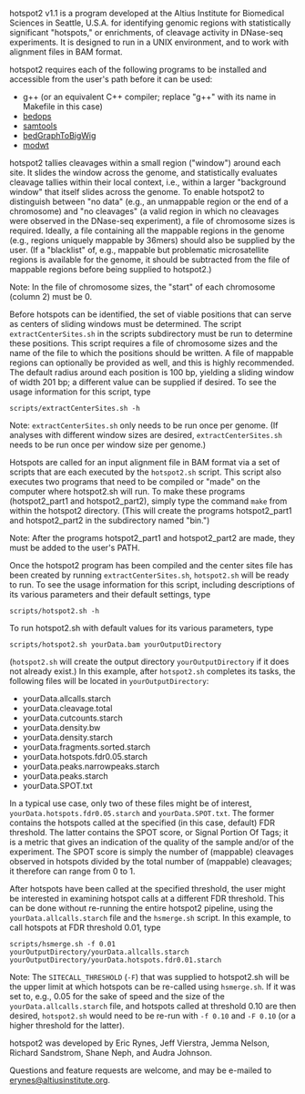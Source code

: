 hotspot2 v1.1 is a program developed at the Altius Institute for Biomedical Sciences in Seattle, U.S.A.
for identifying genomic regions with statistically significant "hotspots," or enrichments,
of cleavage activity in DNase-seq experiments.  It is designed to run in a UNIX environment,
and to work with alignment files in BAM format.

hotspot2 requires each of the following programs to be installed and accessible from the user's path
before it can be used:
* g++ (or an equivalent C++ compiler; replace "g++" with its name in Makefile in this case)
* [bedops](https://github.com/bedops/bedops)
* [samtools](https://github.com/samtools)
* [bedGraphToBigWig](https://github.com/ENCODE-DCC/kentUtils)
* [modwt](https://github.com/StamLab/modwt)

hotspot2 tallies cleavages within a small region ("window") around each site.  It slides the window
across the genome, and statistically evaluates cleavage tallies within their local context, i.e.,
within a larger "background window" that itself slides across the genome.  To enable hotspot2
to distinguish between "no data" (e.g., an unmappable region or the end of a chromosome) and
"no cleavages" (a valid region in which no cleavages were observed in the DNase-seq experiment),
a file of chromosome sizes is required.  Ideally, a file containing all the mappable regions
in the genome (e.g., regions uniquely mappable by 36mers) should also be supplied by the user.
(If a "blacklist" of, e.g., mappable but problematic microsatellite regions is available
for the genome, it should be subtracted from the file of mappable regions before being supplied
to hotspot2.)

Note:  In the file of chromosome sizes, the "start" of each chromosome (column 2) must be 0.

Before hotspots can be identified, the set of viable positions that can serve as centers of
sliding windows must be determined.  The script `extractCenterSites.sh` in the scripts subdirectory
must be run to determine these positions.  This script requires a file of chromosome sizes
and the name of the file to which the positions should be written.  A file of mappable regions
can optionally be provided as well, and this is highly recommended.  The default radius around
each position is 100 bp, yielding a sliding window of width 201 bp; a different value can be
supplied if desired.  To see the usage information for this script, type

    scripts/extractCenterSites.sh -h

Note:  `extractCenterSites.sh` only needs to be run once per genome.  (If analyses with different
window sizes are desired, `extractCenterSites.sh` needs to be run once per window size per genome.)

Hotspots are called for an input alignment file in BAM format via a set of scripts that are
each executed by the `hotspot2.sh` script.  This script also executes two programs that need to
be compiled or "made" on the computer where hotspot2.sh will run.  To make these programs
(hotspot2_part1 and hotspot2_part2), simply type the command `make` from within the hotspot2 directory.
(This will create the programs hotspot2_part1 and hotspot2_part2 in the subdirectory named "bin.")

Note:  After the programs hotspot2_part1 and hotspot2_part2 are made, they must be added to the user's PATH.

Once the hotspot2 program has been compiled and the center sites file has been created
by running `extractCenterSites.sh`, `hotspot2.sh` will be ready to run.  To see the usage information
for this script, including descriptions of its various parameters and their default settings, type

    scripts/hotspot2.sh -h

To run hotspot2.sh with default values for its various parameters, type

    scripts/hotspot2.sh yourData.bam yourOutputDirectory

(`hotspot2.sh` will create the output directory `yourOutputDirectory` if it does not already exist.)
In this example, after `hotspot2.sh` completes its tasks, the following files will be located
in `yourOutputDirectory`:

* yourData.allcalls.starch
* yourData.cleavage.total
* yourData.cutcounts.starch
* yourData.density.bw
* yourData.density.starch
* yourData.fragments.sorted.starch
* yourData.hotspots.fdr0.05.starch
* yourData.peaks.narrowpeaks.starch
* yourData.peaks.starch
* yourData.SPOT.txt

In a typical use case, only two of these files might be of interest, `yourData.hotspots.fdr0.05.starch`
and `yourData.SPOT.txt`.  The former contains the hotspots called at the specified (in this case, default)
FDR threshold.  The latter contains the SPOT score, or Signal Portion Of Tags; it is a metric that
gives an indication of the quality of the sample and/or of the experiment.  The SPOT score is simply
the number of (mappable) cleavages observed in hotspots divided by the total number of (mappable) cleavages;
it therefore can range from 0 to 1.

After hotspots have been called at the specified threshold, the user might be interested in examining
hotspot calls at a different FDR threshold.  This can be done without re-running the entire hotspot2
pipeline, using the `yourData.allcalls.starch` file and the `hsmerge.sh` script.  In this example, to call
hotspots at FDR threshold 0.01, type

    scripts/hsmerge.sh -f 0.01 yourOutputDirectory/yourData.allcalls.starch yourOutputDirectory/yourData.hotspots.fdr0.01.starch

Note:  The `SITECALL_THRESHOLD` (`-F`) that was supplied to hotspot2.sh will be the upper limit at which
hotspots can be re-called using `hsmerge.sh`.  If it was set to, e.g., 0.05 for the sake of speed and
the size of the `yourData.allcalls.starch` file, and hotspots called at threshold 0.10 are then desired,
`hotspot2.sh` would need to be re-run with `-f 0.10` and `-F 0.10` (or a higher threshold for the latter).

hotspot2 was developed by Eric Rynes, Jeff Vierstra, Jemma Nelson, Richard Sandstrom, Shane Neph,
and Audra Johnson.

Questions and feature requests are welcome, and may be e-mailed to erynes@altiusinstitute.org.

